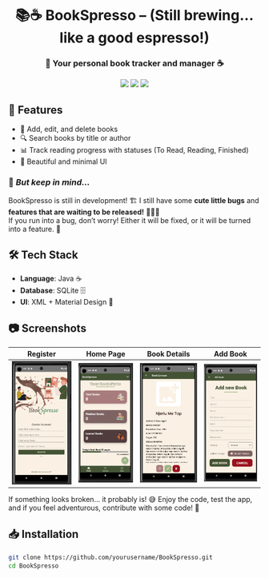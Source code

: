 <h1 align="center">📚☕ BookSpresso – (Still brewing... like a good espresso!)  </h1>

<h3 align="center">📖 Your personal book tracker and manager ☕</h3>
<!--
<p align="center">
  <img src="https://your-image-link-here.png" width="150" alt="BookSpresso Logo">
</p>
-->
<p align="center">
  <img src="https://img.shields.io/badge/Android-Java-green?style=for-the-badge">
  <img src="https://img.shields.io/badge/Database-SQLite-blue?style=for-the-badge">
  <img src="https://img.shields.io/badge/Status-Development-orange?style=for-the-badge">
</p>

## 🚀 Features
- 📖 Add, edit, and delete books
- 🔍 Search books by title or author
- 📊 Track reading progress with statuses (To Read, Reading, Finished)
- 🎨 Beautiful and minimal UI

### 🚧 *But keep in mind…*  
BookSpresso is still in development! 🏗️ 
I still have some **cute little bugs** and **features that are waiting to be released!** 🍞👨‍🍳  
If you run into a bug, don’t worry! Either it will be fixed, or it will be turned into a feature. 🤡  

## 🛠 Tech Stack
- **Language**: Java ☕
- **Database**: SQLite 🗄️
- **UI**: XML + Material Design 🎨

## 📷 Screenshots
| Register | Home Page | Book Details | Add Book |
|----------|-----------|--------------|----------|
|<img src="https://github.com/ruhsulin/BookSpresso/blob/main/images/Register.png?raw=true" width="200">| <img src="https://github.com/ruhsulin/BookSpresso/blob/main/images/Home.png?raw=true" width="200"> | <img src="https://github.com/ruhsulin/BookSpresso/blob/main/images/BookDetails.png?raw=true" width="200"> | <img src="https://github.com/ruhsulin/BookSpresso/blob/main/images/AddBook.png?raw=true" width="200"> |

If something looks broken... it probably is! 😅 Enjoy the code, test the app, and if you feel adventurous, contribute with some code! 🚀

## 📥 Installation
```sh
git clone https://github.com/yourusername/BookSpresso.git
cd BookSpresso
